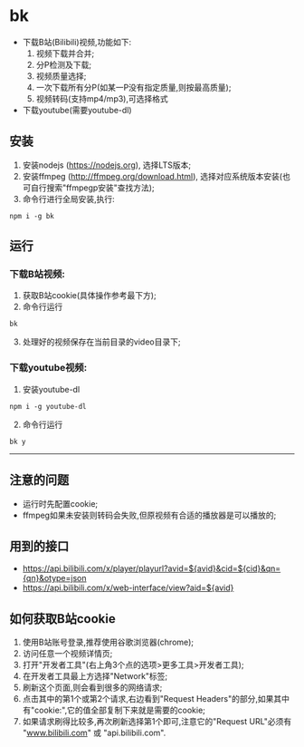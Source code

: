 # bk
* 下载B站(Bilibili)视频,功能如下:
  1. 视频下载并合并;
  2. 分P检测及下载;
  3. 视频质量选择;
  4. 一次下载所有分P(如某一P没有指定质量,则按最高质量);
  5. 视频转码(支持mp4/mp3),可选择格式
* 下载youtube(需要youtube-dl)

## 安装
1. 安装nodejs (https://nodejs.org), 选择LTS版本;
2. 安装ffmpeg (http://ffmpeg.org/download.html), 选择对应系统版本安装(也可自行搜索"ffmpegp安装"查找方法);
3. 命令行进行全局安装,执行:
  ```
  npm i -g bk
  ```

## 运行
### 下载B站视频:
1. 获取B站cookie(具体操作参考最下方);
2. 命令行运行
  ```
  bk
  ```
3. 处理好的视频保存在当前目录的video目录下;

### 下载youtube视频:
1. 安装youtube-dl
  ```
  npm i -g youtube-dl
  ```
2. 命令行运行
  ```
  bk y
  ```

-----
## 注意的问题
* 运行时先配置cookie;
* ffmpeg如果未安装则转码会失败,但原视频有合适的播放器是可以播放的;

## 用到的接口
* https://api.bilibili.com/x/player/playurl?avid=${avid}&cid=${cid}&qn={qn}&otype=json
* https://api.bilibili.com/x/web-interface/view?aid=${avid}

## 如何获取B站cookie
1. 使用B站账号登录,推荐使用谷歌浏览器(chrome);
2. 访问任意一个视频详情页;
3. 打开"开发者工具"(右上角3个点的选项>更多工具>开发者工具);
4. 在开发者工具最上方选择"Network"标签;
5. 刷新这个页面,则会看到很多的网络请求;
6. 点击其中的第1个或第2个请求,右边看到"Request Headers"的部分,如果其中有"cookie:",它的值全部复制下来就是需要的cookie;
7. 如果请求刷得比较多,再次刷新选择第1个即可,注意它的"Request URL"必须有  "www.bilibili.com" 或 "api.bilibili.com".
